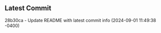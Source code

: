 
## Latest Commit
28b30ca - Update README with latest commit info (2024-09-01 11:49:38 -0400) <Yunxi-Zhou>
